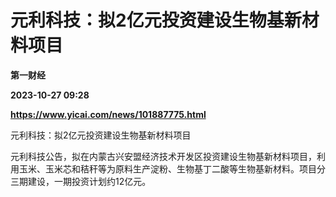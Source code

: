 # 元利科技：拟2亿元投资建设生物基新材料项目
**第一财经**

**2023-10-27 09:28**

**https://www.yicai.com/news/101887775.html**

元利科技：拟2亿元投资建设生物基新材料项目

元利科技公告，拟在内蒙古兴安盟经济技术开发区投资建设生物基新材料项目，利用玉米、玉米芯和秸秆等为原料生产淀粉、生物基丁二酸等生物基新材料。项目分三期建设，一期投资计划约12亿元。